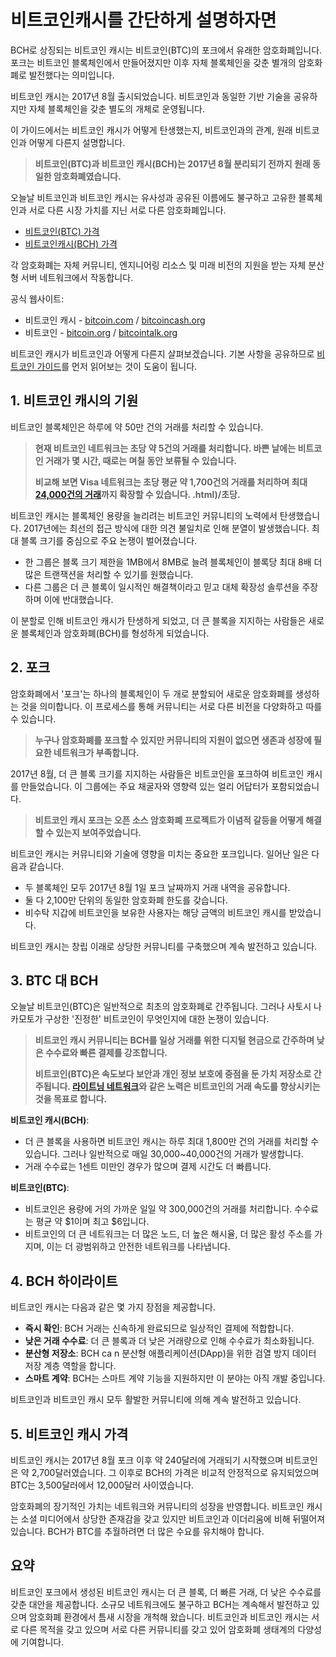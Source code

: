 # 비트코인캐시를 간단하게 설명하자면

BCH로 상징되는 비트코인 ​​캐시는 비트코인(BTC)의 포크에서 유래한 암호화폐입니다. 포크는 비트코인 ​​블록체인에서 만들어졌지만 이후 자체 블록체인을 갖춘 별개의 암호화폐로 발전했다는 의미입니다.

비트코인 캐시는 2017년 8월 출시되었습니다. 비트코인과 동일한 기반 기술을 공유하지만 자체 블록체인을 갖춘 별도의 개체로 운영됩니다.

이 가이드에서는 비트코인 ​​캐시가 어떻게 탄생했는지, 비트코인과의 관계, 원래 비트코인과 어떻게 다른지 설명합니다.

> **비트코인(BTC)과 비트코인 ​​캐시(BCH)는 2017년 8월 분리되기 전까지 원래 동일한 암호화폐였습니다.**

오늘날 비트코인과 비트코인 ​​캐시는 유사성과 공유된 이름에도 불구하고 고유한 블록체인과 서로 다른 시장 가치를 지닌 서로 다른 암호화폐입니다.

- [비트코인(BTC) 가격](https://coinmarketcap.com/currency/bitcoin/)
- [비트코인캐시(BCH) 가격](https://coinmarketcap.com/currency/bitcoin-cash/)

각 암호화폐는 자체 커뮤니티, 엔지니어링 리소스 및 미래 비전의 지원을 받는 자체 분산형 서버 네트워크에서 작동합니다.

공식 웹사이트:
- 비트코인 ​​캐시 - [bitcoin.com](https://www.bitcoin.com) / [bitcoincash.org](https://www.bitcoincash.org)
- 비트코인 ​​- [bitcoin.org](https://www.bitcoin.org) / [bitcointalk.org](https://bitcointalk.org)

비트코인 캐시가 비트코인과 어떻게 다른지 살펴보겠습니다. 기본 사항을 공유하므로 [비트코인 가이드](bitcoin.md)를 먼저 읽어보는 것이 도움이 됩니다.

## 1. 비트코인 ​​캐시의 기원

비트코인 블록체인은 하루에 약 50만 건의 거래를 처리할 수 있습니다.

>**현재 비트코인 ​​네트워크는 초당 약 5건의 거래를 처리합니다. 바쁜 날에는 비트코인 ​​거래가 몇 시간, 때로는 며칠 동안 보류될 수 있습니다.**
>
> **비교해 보면 Visa 네트워크는 초당 평균 약 1,700건의 거래를 처리하며 최대 [24,000건의 거래](https://usa.visa.com/run-your-business/small-business-tools/retail)까지 확장할 수 있습니다. .html)/초당.**

비트코인 캐시는 블록체인 용량을 늘리려는 비트코인 ​​커뮤니티의 노력에서 탄생했습니다. 2017년에는 최선의 접근 방식에 대한 의견 불일치로 인해 분열이 발생했습니다. 최대 블록 크기를 중심으로 주요 논쟁이 벌어졌습니다.

- 한 그룹은 블록 크기 제한을 1MB에서 8MB로 늘려 블록체인이 블록당 최대 8배 더 많은 트랜잭션을 처리할 수 있기를 원했습니다.
- 다른 그룹은 더 큰 블록이 일시적인 해결책이라고 믿고 대체 확장성 솔루션을 주장하며 이에 반대했습니다.

이 분할로 인해 비트코인 ​​캐시가 탄생하게 되었고, 더 큰 블록을 지지하는 사람들은 새로운 블록체인과 암호화폐(BCH)를 형성하게 되었습니다.

## 2. 포크

암호화폐에서 '포크'는 하나의 블록체인이 두 개로 분할되어 새로운 암호화폐를 생성하는 것을 의미합니다. 이 프로세스를 통해 커뮤니티는 서로 다른 비전을 다양화하고 따를 수 있습니다.

> **누구나 암호화폐를 포크할 수 있지만 커뮤니티의 지원이 없으면 생존과 성장에 필요한 네트워크가 부족합니다.**

2017년 8월, 더 큰 블록 크기를 지지하는 사람들은 비트코인을 포크하여 비트코인 ​​캐시를 만들었습니다. 이 그룹에는 주요 채굴자와 영향력 있는 얼리 어답터가 포함되었습니다.

> **비트코인 캐시 포크는 오픈 소스 암호화폐 프로젝트가 이념적 갈등을 어떻게 해결할 수 있는지 보여주었습니다.**

비트코인 캐시는 커뮤니티와 기술에 영향을 미치는 중요한 포크입니다. 일어난 일은 다음과 같습니다.

- 두 블록체인 모두 2017년 8월 1일 포크 날짜까지 거래 내역을 공유합니다.
- 둘 다 2,100만 단위의 동일한 암호화폐 한도를 갖습니다.
- 비수탁 지갑에 비트코인을 보유한 사용자는 해당 금액의 비트코인 ​​캐시를 받았습니다.

비트코인 캐시는 창립 이래로 상당한 커뮤니티를 구축했으며 계속 발전하고 있습니다.

## 3. BTC 대 BCH

오늘날 비트코인(BTC)은 일반적으로 최초의 암호화폐로 간주됩니다. 그러나 사토시 나카모토가 구상한 '진정한' 비트코인이 무엇인지에 대한 논쟁이 있습니다.

> **비트코인 캐시 커뮤니티는 BCH를 일상 거래를 위한 디지털 현금으로 간주하며 낮은 수수료와 빠른 결제를 강조합니다.**
>
> **비트코인(BTC)은 속도보다 보안과 개인 정보 보호에 중점을 둔 가치 저장소로 간주됩니다. [라이트닝 네트워크](https://lightning.network)와 같은 노력은 비트코인의 거래 속도를 향상시키는 것을 목표로 합니다.**

**비트코인 캐시(BCH)**:
- 더 큰 블록을 사용하면 비트코인 ​​캐시는 하루 최대 1,800만 건의 거래를 처리할 수 있습니다. 그러나 일반적으로 매일 30,000~40,000건의 거래가 발생합니다.
- 거래 수수료는 1센트 미만인 경우가 많으며 결제 시간도 더 빠릅니다.

**비트코인(BTC)**:
- 비트코인은 용량에 거의 가까운 일일 약 300,000건의 거래를 처리합니다. 수수료는 평균 약 $1이며 최고 $6입니다.
- 비트코인의 더 큰 네트워크는 더 많은 노드, 더 높은 해시율, 더 많은 활성 주소를 가지며, 이는 더 광범위하고 안전한 네트워크를 나타냅니다.

## 4. BCH 하이라이트

비트코인 캐시는 다음과 같은 몇 가지 장점을 제공합니다.

- **즉시 확인**: BCH 거래는 신속하게 완료되므로 일상적인 결제에 적합합니다.
- **낮은 거래 수수료**: 더 큰 블록과 더 낮은 거래량으로 인해 수수료가 최소화됩니다.
- **분산형 저장소**: BCH ca n 분산형 애플리케이션(DApp)을 위한 검열 방지 데이터 저장 계층 역할을 합니다.
- **스마트 계약**: BCH는 스마트 계약 기능을 지원하지만 이 분야는 아직 개발 중입니다.

비트코인과 비트코인 ​​캐시 모두 활발한 커뮤니티에 의해 계속 발전하고 있습니다.

## 5. 비트코인 ​​캐시 가격

비트코인 캐시는 2017년 8월 포크 이후 약 240달러에 거래되기 시작했으며 비트코인은 약 2,700달러였습니다. 그 이후로 BCH의 가격은 비교적 안정적으로 유지되었으며 BTC는 3,500달러에서 12,000달러 사이였습니다.

암호화폐의 장기적인 가치는 네트워크와 커뮤니티의 성장을 반영합니다. 비트코인 캐시는 소셜 미디어에서 상당한 존재감을 갖고 있지만 비트코인과 이더리움에 비해 뒤떨어져 있습니다. BCH가 BTC를 추월하려면 더 많은 수요를 유치해야 합니다.

## 요약

비트코인 포크에서 생성된 비트코인 ​​캐시는 더 큰 블록, 더 빠른 거래, 더 낮은 수수료를 갖춘 대안을 제공합니다. 소규모 네트워크에도 불구하고 BCH는 계속해서 발전하고 있으며 암호화폐 환경에서 틈새 시장을 개척해 왔습니다. 비트코인과 비트코인 ​​캐시는 서로 다른 목적을 갖고 있으며 서로 다른 커뮤니티를 갖고 있어 암호화폐 생태계의 다양성에 기여합니다.